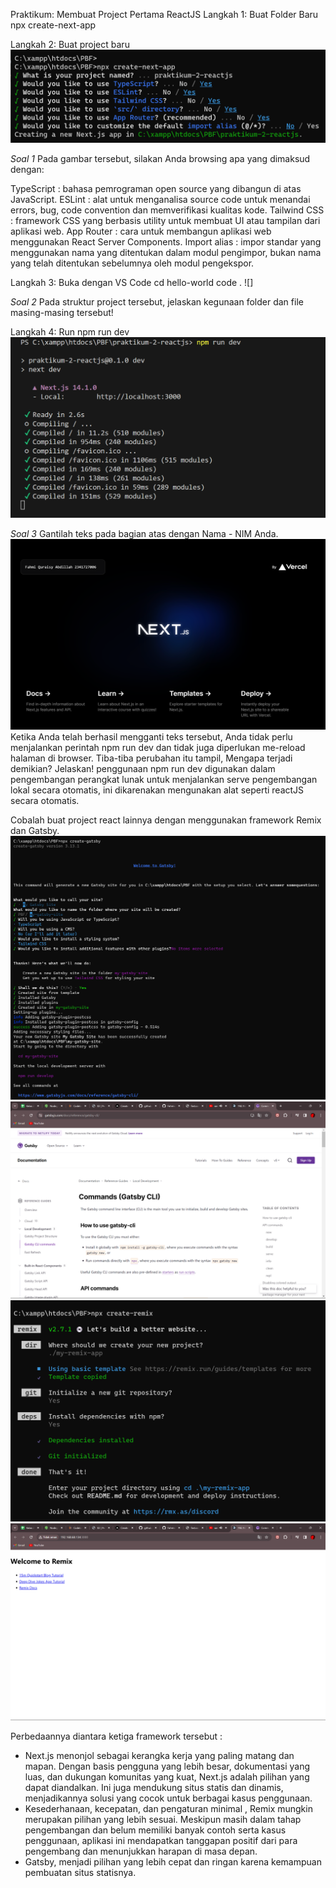 Praktikum: Membuat Project Pertama ReactJS
Langkah 1: Buat Folder Baru
npx create-next-app

Langkah 2: Buat project baru
![PB](/img/Projek%20baru.png)

*Soal 1*
Pada gambar tersebut, silakan Anda browsing apa yang dimaksud dengan:

TypeScript :  bahasa pemrograman open source yang dibangun di atas JavaScript.
ESLint : alat untuk menganalisa source code untuk menandai errors, bug, code convention dan memverifikasi kualitas kode.
Tailwind CSS : framework CSS yang berbasis utility untuk membuat UI atau tampilan dari aplikasi web. 
App Router : cara untuk membangun aplikasi web menggunakan React Server Components.
Import alias : impor standar yang menggunakan nama yang ditentukan dalam modul pengimpor, bukan nama yang telah ditentukan sebelumnya oleh modul pengekspor.

Langkah 3: Buka dengan VS Code
cd hello-world
code .
![]

*Soal 2*
Pada struktur project tersebut, jelaskan kegunaan folder dan file masing-masing tersebut!


Langkah 4: Run
npm run dev
![RUN](/img/Run.png)

*Soal 3*
Gantilah teks pada bagian atas dengan Nama - NIM Anda.
![N&N](/img/Nama%20dan%20NIM.png)
Ketika Anda telah berhasil mengganti teks tersebut, Anda tidak perlu menjalankan perintah npm run dev dan tidak juga diperlukan me-reload halaman di browser. Tiba-tiba perubahan itu tampil, Mengapa terjadi demikian? Jelaskan!
penggunaan npm run dev digunakan dalam pengembangan perangkat lunak untuk menjalankan serve pengembangan lokal secara otomatis, ini dikarenakan mengunakan alat seperti reactJS secara otomatis.

Cobalah buat project react lainnya dengan menggunakan framework Remix dan Gatsby.
![G2](/img/Gatsby%20(2).png)
![G](/img/Gatsby.png)
![R2](/img/Remix%20(2).png)
![R](/img/Remix.png)

Perbedaannya diantara ketiga framework tersebut :
- Next.js menonjol sebagai kerangka kerja yang paling matang dan mapan. Dengan basis pengguna yang lebih besar, dokumentasi yang luas, dan dukungan komunitas yang kuat, Next.js adalah pilihan yang dapat diandalkan. Ini juga mendukung situs statis dan dinamis, menjadikannya solusi yang cocok untuk berbagai kasus penggunaan.
- Kesederhanaan, kecepatan, dan pengaturan minimal , Remix mungkin merupakan pilihan yang lebih sesuai. Meskipun masih dalam tahap pengembangan dan belum memiliki banyak contoh serta kasus penggunaan, aplikasi ini mendapatkan tanggapan positif dari para pengembang dan menunjukkan harapan di masa depan.
- Gatsby, menjadi pilihan yang lebih cepat dan ringan karena kemampuan pembuatan situs statisnya.



